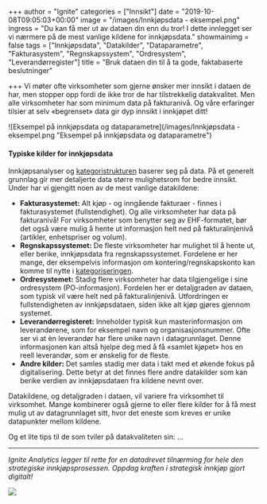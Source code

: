 +++
author = "Ignite"
categories = ["Innsikt"]
date = "2019-10-08T09:05:03+00:00"
image = "/images/Innkjøpsdata - eksempel.png"
ingress = "Du kan få mer ut av dataen din enn du tror! I dette innlegget ser vi nærmere på de mest vanlige kildene for innkjøpsdata."
showmainimg = false
tags = ["Innkjøpsdata", "Datakilder", "Dataparametre", "Fakturasystem", "Regnskapssystem", "Ordresystem", "Leverandørregister"]
title = "Bruk dataen din til å ta gode, faktabaserte beslutninger"

+++
Vi møter ofte virksomheter som gjerne ønsker mer innsikt i dataen de har, men stopper opp fordi de ikke tror de har tilstrekkelig datakvalitet. Men alle virksomheter har som minimum data på fakturanivå. Og våre erfaringer tilsier at selv «begrenset» data gir dyp innsikt i innkjøpet ditt!

![Eksempel på innkjøpsdata og dataparametre](/images/Innkjøpsdata - eksempel.png "Eksempel på innkjøpsdata og dataparametre")

#### Typiske kilder for innkjøpsdata

Innkjøpsanalyser og [kategoristrukturen](https://www.ignite.no/blogg/innsikt/kategoristruktur-og-kategorisering-en-praktisk-tiln%C3%A6rming/ "Kategoristruktur og kategorisering") baserer seg på data. På et generelt grunnlag gir mer detaljerte data større mulighetsrom for bedre innsikt. Under har vi gjengitt noen av de mest vanlige datakildene:

* **Fakturasystemet:** Alt kjøp - og inngående fakturaer - finnes i fakturasystemet (fullstendighet). Og alle virksomheter har data på fakturanivå! For virksomheter som benytter seg av EHF-formatet, bør det også være mulig å hente ut informasjon helt ned på fakturalinjenivå (artikler, enhetspriser og volum).
* **Regnskapssystemet:** De fleste virksomheter har mulighet til å hente ut, eller berike, innkjøpsdata fra regnskapssystemet. Fordelene er her mange, der eksempelvis informasjon om kontering/regnskapskonto kan komme til nytte i [kategoriseringen](https://www.ignite.no/blogg/innsikt/kategoristruktur-og-kategorisering-en-praktisk-tiln%C3%A6rming/ "Kategoristruktur og kategorisering").
* **Ordresystemet:** Stadig flere virksomheter har data tilgjengelige i sine ordresystem (PO-informasjon). Fordelen her er detaljgraden av dataen, som typisk vil være helt ned på fakturalinjenivå. Utfordringen er fullstendigheten av innkjøpsdataen, siden ikke alt kjøp gjøres gjennom systemet.
* **Leverandørregisteret:** Inneholder typisk kun masterinformasjon om leverandørene, som for eksempel navn og organisasjonsnummer. Ofte ser vi at èn leverandør har flere unike navn i datagrunnlaget. Denne informasjonen kan altså hjelpe deg med å få «samlet kjøpet» hos en reell leverandør, som er ønskelig for de fleste.
* **Andre kilder:** Det samles stadig mer data i takt med et økende fokus på digitalisering. Dette betyr at det finnes flere andre datakilder som kan berike verdien av innkjøpsdataen fra kildene nevnt over.

Datakildene, og detaljgraden i dataen, vil variere fra virksomhet til virksomhet. Mange kombinerer også gjerne to eller flere kilder for å få mest mulig ut av datagrunnlaget sitt, hvor det eneste som kreves er unike datapunkter mellom kildene.

Og et lite tips til de som tviler på datakvaliteten sin: ...

***

_Ignite Analytics legger til rette for en datadrevet tilnærming for hele den strategiske innkjøpsprosessen. Oppdag kraften i strategisk innkjøp gjort digitalt!_

[![](https://www.ignite.no/images/Pr%C3%B8v%20Ignite%20Analytics%20-%201200%20x100.png)](https://www.ignite.no/ignite-analytics/demo/ "Prøv Ignite Analytics")